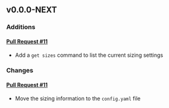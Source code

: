## v0.0.0-NEXT

### Additions

#### [Pull Request #11](https://github.com/Maahsome/ktrouble/pull/11)

- Add a `get sizes` command to list the current sizing settings


### Changes

#### [Pull Request #11](https://github.com/Maahsome/ktrouble/pull/11)

- Move the sizing information to the `config.yaml` file

